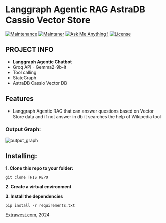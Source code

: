 #  Langgraph Agentic RAG AstraDB Cassio Vector Store
[![Maintenance](https://img.shields.io/badge/Maintained%3F-yes-green.svg)]()
[![Maintaner](https://img.shields.io/static/v1?label=Andriy%20Gulak&message=Maintainer&color=red)](mailto:andriy.gulak@extrawest.com)
[![Ask Me Anything !](https://img.shields.io/badge/Ask%20me-anything-1abc9c.svg)](https://github.com/extrawest/langgraph_agentic_rag_astradb_cassio/issues)
[![License](https://img.shields.io/badge/License-Apache_2.0-blue.svg)](https://opensource.org/licenses/Apache-2.0)

## PROJECT INFO
- **Langgraph Agentic Chatbot**
- Groq API - Gemma2-9b-it
- Tool calling
- StateGraph
- AstraDB Cassio Vector DB

## Features
- Langgraph Agentic RAG that can answer questions based on Vector Store data and if not answer in db it searches the help of Wikipedia tool

### Output Graph:
![output_graph](https://github.com/user-attachments/assets/3fadfa6c-539e-47a9-b4da-8d4eb27ded93)

 
## Installing:
**1. Clone this repo to your folder:**

```
git clone THIS REPO
```

**2. Create a virtual environment**

**3. Install the dependencies**

```
pip install -r requirements.txt
``` 

[Extrawest.com](https://www.extrawest.com), 2024



